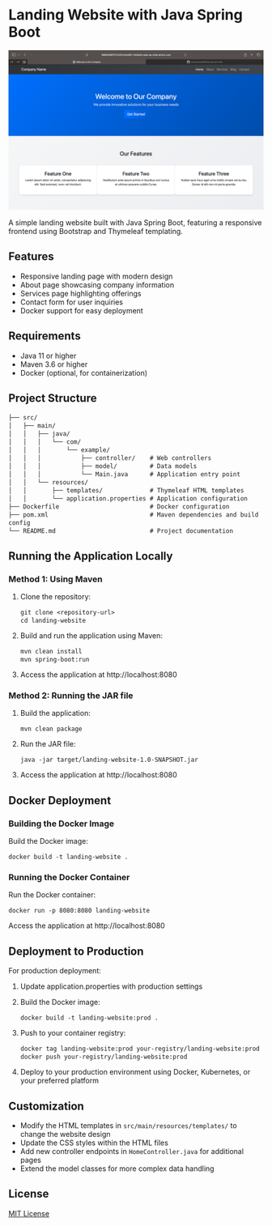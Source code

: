 # Landing Website with Java Spring Boot
![alt text](image.png)

A simple landing website built with Java Spring Boot, featuring a responsive frontend using Bootstrap and Thymeleaf templating.

## Features

- Responsive landing page with modern design
- About page showcasing company information
- Services page highlighting offerings
- Contact form for user inquiries
- Docker support for easy deployment

## Requirements

- Java 11 or higher
- Maven 3.6 or higher
- Docker (optional, for containerization)

## Project Structure

```
├── src/
│   ├── main/
│   │   ├── java/
│   │   │   └── com/
│   │   │       └── example/
│   │   │           ├── controller/    # Web controllers
│   │   │           ├── model/         # Data models
│   │   │           └── Main.java      # Application entry point
│   │   └── resources/
│   │       ├── templates/             # Thymeleaf HTML templates
│   │       └── application.properties # Application configuration
├── Dockerfile                         # Docker configuration
├── pom.xml                            # Maven dependencies and build config
└── README.md                          # Project documentation
```

## Running the Application Locally

### Method 1: Using Maven

1. Clone the repository:
   ```
   git clone <repository-url>
   cd landing-website
   ```

2. Build and run the application using Maven:
   ```
   mvn clean install
   mvn spring-boot:run
   ```

3. Access the application at http://localhost:8080

### Method 2: Running the JAR file

1. Build the application:
   ```
   mvn clean package
   ```

2. Run the JAR file:
   ```
   java -jar target/landing-website-1.0-SNAPSHOT.jar
   ```

3. Access the application at http://localhost:8080

## Docker Deployment

### Building the Docker Image

Build the Docker image:

```
docker build -t landing-website .
```

### Running the Docker Container

Run the Docker container:

```
docker run -p 8080:8080 landing-website
```

Access the application at http://localhost:8080

## Deployment to Production

For production deployment:

1. Update application.properties with production settings
2. Build the Docker image:
   ```
   docker build -t landing-website:prod .
   ```

3. Push to your container registry:
   ```
   docker tag landing-website:prod your-registry/landing-website:prod
   docker push your-registry/landing-website:prod
   ```

4. Deploy to your production environment using Docker, Kubernetes, or your preferred platform

## Customization

- Modify the HTML templates in `src/main/resources/templates/` to change the website design
- Update the CSS styles within the HTML files
- Add new controller endpoints in `HomeController.java` for additional pages
- Extend the model classes for more complex data handling

## License

[MIT License](LICENSE)